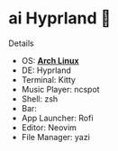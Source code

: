 # ai Hyprland 🪷

Details

- OS: **[Arch Linux](https://github.com/archlinux)**
- DE: Hyprland
- Terminal: Kitty
- Music Player: ncspot
- Shell: zsh
- Bar: 
- App Launcher: Rofi
- Editor: Neovim
- File Manager: yazi
